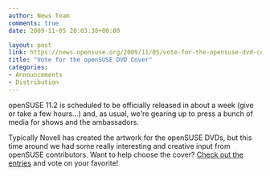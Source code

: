 ```yaml
---
author: News Team
comments: true
date: 2009-11-05 20:03:38+00:00

layout: post
link: https://news.opensuse.org/2009/11/05/vote-for-the-opensuse-dvd-cover/
title: "Vote for the openSUSE DVD Cover"
categories:
- Announcements
- Distribution
---
```

openSUSE 11.2 is scheduled to be officially released in about a week (give or take a few hours...) and, as usual, we're gearing up to press a bunch of media for shows and the ambassadors.

Typically Novell has created the artwork for the openSUSE DVDs, but this time around we had some really interesting and creative input from openSUSE contributors. Want to help choose the cover? [Check out the entries](http://www.dissociatedpress.net/2009/11/05/opensuse-dvdcd-cover-art-opinions-wanted/) and vote on your favorite!		
